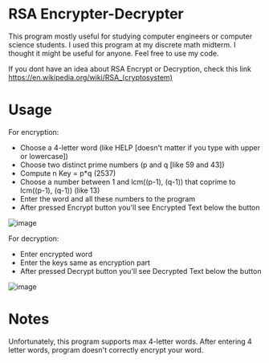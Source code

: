 # RSA Encrypter-Decrypter

This program mostly useful for studying computer engineers or computer science students. I used this program at my discrete math midterm. I thought it might be useful for anyone. Feel free to use my code.

If you dont have an idea about RSA Encrypt or Decryption, check this link https://en.wikipedia.org/wiki/RSA_(cryptosystem)

# Usage
For encryption:

- Choose a 4-letter word (like HELP [doesn't matter if you type with upper or lowercase])
- Choose two distinct prime numbers (p and q [like 59 and 43])
- Compute n Key = p*q (2537)
- Choose a number between 1 and lcm((p-1), (q-1)) that coprime to lcm((p-1), (q-1)) (like 13) 
- Enter the word and all these numbers to the program
- After pressed Encrypt button you'll see Encrypted Text below the button


![image](https://github.com/Metrohan/RSA-EncrypterDecrypter/assets/54481595/982f20c4-38c2-44d3-b5e3-e19e1b4c553a)


For decryption:

- Enter encrypted word
- Enter the keys same as encryption part
- After pressed Decrypt button you'll see Decrypted Text below the button


![image](https://github.com/Metrohan/RSA-EncrypterDecrypter/assets/54481595/33ce92bb-ce7f-4154-b6d1-ced434112a42)


# Notes

Unfortunately, this program supports max 4-letter words. After entering 4 letter words, program doesn't correctly encrypt your word.


